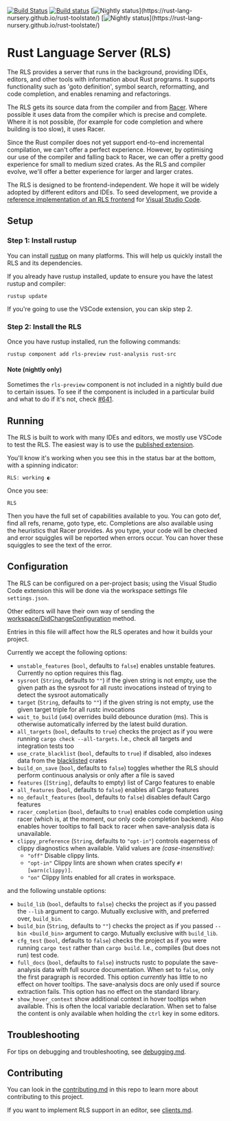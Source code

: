 [![Build Status](https://travis-ci.org/rust-lang/rls.svg?branch=master)](https://travis-ci.org/rust-lang/rls) [![Build status](https://ci.appveyor.com/api/projects/status/cxfejvsqnnc1oygs?svg=true)](https://ci.appveyor.com/project/jonathandturner/rls-x6grn)
[![Nightly status](https://img.shields.io/badge/dynamic/json.svg?label=rls-preview%20(Windows)&url=https%3A%2F%2Fraw.githubusercontent.com%2Frust-lang-nursery%2Frust-toolstate%2Fmaster%2F_data%2Flatest.json&query=%24%5B%3F(%40.tool%3D%3D%22rls%22)%5D.windows&colorB=lightgrey)](https://rust-lang-nursery.github.io/rust-toolstate/)
[![Nightly status](https://img.shields.io/badge/dynamic/json.svg?label=rls-preview%20(Linux)&url=https%3A%2F%2Fraw.githubusercontent.com%2Frust-lang-nursery%2Frust-toolstate%2Fmaster%2F_data%2Flatest.json&query=%24%5B%3F(%40.tool%3D%3D%22rls%22)%5D.linux&colorB=lightgrey)](https://rust-lang-nursery.github.io/rust-toolstate/)



# Rust Language Server (RLS)

The RLS provides a server that runs in the background, providing IDEs,
editors, and other tools with information about Rust programs. It supports
functionality such as 'goto definition', symbol search, reformatting, and code
completion, and enables renaming and refactorings.

The RLS gets its source data from the compiler and from
[Racer](https://github.com/racer-rust/racer). Where possible it uses data from
the compiler which is precise and complete. Where it is not possible, (for example
for code completion and where building is too slow), it uses Racer.

Since the Rust compiler does not yet support end-to-end incremental compilation,
we can't offer a perfect experience. However, by optimising our use of the
compiler and falling back to Racer, we can offer a pretty good experience for
small to medium sized crates. As the RLS and compiler evolve, we'll offer a
better experience for larger and larger crates.

The RLS is designed to be frontend-independent. We hope it will be widely
adopted by different editors and IDEs. To seed development, we provide a
[reference implementation of an RLS frontend](https://github.com/rust-lang/rls-vscode)
for [Visual Studio Code](https://code.visualstudio.com/).


## Setup

### Step 1: Install rustup

You can install [rustup](http://rustup.rs/) on many platforms. This will help us quickly install the
RLS and its dependencies.

If you already have rustup installed, update to ensure you have the latest
rustup and compiler:

```
rustup update
```


If you're going to use the VSCode extension, you can skip step 2.


### Step 2: Install the RLS

Once you have rustup installed, run the following commands:

```
rustup component add rls-preview rust-analysis rust-src
```

#### Note (nightly only)
Sometimes the `rls-preview` component is not included in a nightly build due to
certain issues. To see if the component is included in a particular build and
what to do if it's not, check [#641](https://github.com/rust-lang/rls/issues/641).


## Running

The RLS is built to work with many IDEs and editors, we mostly use
VSCode to test the RLS. The easiest way is to use the [published extension](https://github.com/rust-lang/rls-vscode).

You'll know it's working when you see this in the status bar at the bottom, with
a spinning indicator:

`RLS: working ◐`

Once you see:

`RLS`

Then you have the full set of capabilities available to you.  You can goto def,
find all refs, rename, goto type, etc.  Completions are also available using the
heuristics that Racer provides.  As you type, your code will be checked and
error squiggles will be reported when errors occur.  You can hover these
squiggles to see the text of the error.

## Configuration

The RLS can be configured on a per-project basis; using the Visual
Studio Code extension this will be done via the workspace settings file
`settings.json`.

Other editors will have their own way of sending the
[workspace/DidChangeConfiguration](https://microsoft.github.io/language-server-protocol/specification#workspace_didChangeConfiguration)
method.

Entries in this file will affect how the RLS operates and how it builds your
project.

Currently we accept the following options:

* `unstable_features` (`bool`, defaults to `false`) enables unstable features.
  Currently no option requires this flag.
* `sysroot` (`String`, defaults to `""`) if the given string is not empty, use
  the given path as the sysroot for all rustc invocations instead of trying to
  detect the sysroot automatically
* `target` (`String`, defaults to `""`) if the given string is not empty, use
  the given target triple for all rustc invocations
* `wait_to_build` (`u64`) overrides build debounce duration (ms). This is otherwise automatically
  inferred by the latest build duration.
* `all_targets` (`bool`, defaults to `true`) checks the project as if you were
  running `cargo check --all-targets`. I.e., check all targets and integration
  tests too
* `use_crate_blacklist` (`bool`, defaults to `true`) if disabled, also indexes
  data from the [blacklisted](https://github.com/nrc/rls-blacklist/blob/master/src/lib.rs) crates
* `build_on_save` (`bool`, defaults to `false`) toggles whether the RLS should
  perform continuous analysis or only after a file is saved
* `features` (`[String]`, defaults to empty) list of Cargo features to enable
* `all_features` (`bool`, defaults to `false`) enables all Cargo features
* `no_default_features` (`bool`, defaults to `false`) disables default Cargo
  features
* `racer_completion` (`bool`, defaults to `true`) enables code completion using
  racer (which is, at the moment, our only code completion backend). Also enables
  hover tooltips to fall back to racer when save-analysis data is unavailable.
* `clippy_preference` (`String`, defaults to `"opt-in"`) controls eagerness of clippy
  diagnostics when available. Valid values are _(case-insensitive)_:
  - `"off"` Disable clippy lints.
  - `"opt-in"` Clippy lints are shown when crates specify `#![warn(clippy)]`.
  - `"on"` Clippy lints enabled for all crates in workspace.

and the following unstable options:

* `build_lib` (`bool`, defaults to `false`) checks the project as if you passed
  the `--lib` argument to cargo. Mutually exclusive with, and preferred over,
  `build_bin`.
* `build_bin` (`String`, defaults to `""`) checks the project as if you passed
  `-- bin <build_bin>` argument to cargo. Mutually exclusive with `build_lib`.
* `cfg_test` (`bool`, defaults to `false`) checks the project as if you were
  running `cargo test` rather than `cargo build`. I.e., compiles (but does not
  run) test code.
* `full_docs` (`bool`, defaults to `false`) instructs rustc to populate the
  save-analysis data with full source documentation. When set to `false`, only the
  first paragraph is recorded. This option _currently_ has little to no effect on
  hover tooltips. The save-analysis docs are only used if source extraction fails.
  This option has no effect on the standard library.
* `show_hover_context` show additional context in hover tooltips when available.
  This is often the local variable declaration. When set to false the content is
  only available when holding the `ctrl` key in some editors.


## Troubleshooting

For tips on debugging and troubleshooting, see [debugging.md](debugging.md).


## Contributing

You can look in the [contributing.md](https://github.com/rust-lang/rls/blob/master/contributing.md)
in this repo to learn more about contributing to this project.

If you want to implement RLS support in an editor, see [clients.md](clients.md).

